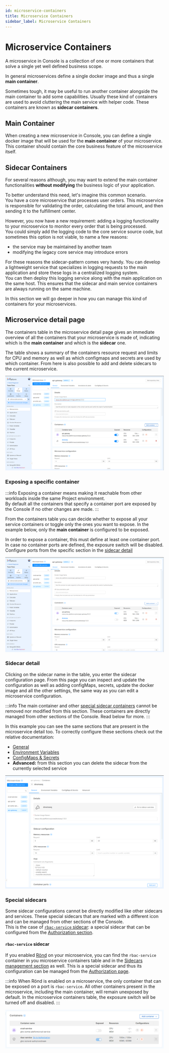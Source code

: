 ```yaml
---
id: microservice-containers
title: Microservice Containers
sidebar_label: Microservice Containers
---
```


# Microservice Containers

A microservice in Console is a collection of one or more containers that solve a single yet well defined business scope. 

In general microservices define a single docker image and thus a single **main container**.

Sometimes tough, it may be useful to run another container alongside the main container to add some capabilities. Usually these kind of containers are used to avoid cluttering the main service with helper code. These containers are known as **sidecar containers**.

## Main Container

When creating a new microservice in Console, you can define a single docker image that will be used for the **main container** of your microservice. This container should contain the core business feature of the microservice itself. 

## Sidecar Containers

For several reasons although, you may want to extend the main container functionalities **without modifying** the business logic of your application.

To better understand this need, let's imagine this common scenario.  
You have a core microservice that processes user orders. This microservice is responsible for validating the order, calculating the total amount, and then sending it to the fulfillment center.

However, you now have a new requirement: adding a logging functionality to your microservice to monitor every order that is being processed.  
You could simply add the logging code to the core service source code, but sometimes this option is not viable, to name a few reasons:
- the service may be maintained by another team
- modifying the legacy core service may introduce errors

For these reasons the sidecar-pattern comes very handy. You can develop a lightweight service that specializes in logging requests to the main application and store these logs in a centralized logging system.  
You can then deploy this logging service along with the main application on the same host. This ensures that the sidecar and main service containers are always running on the same machine.

In this section we will go deeper in how you can manage this kind of containers for your microservices.


## Microservice detail page

The containers table in the microservice detail page gives an immediate overview of all the containers that your microservice is made of, indicating which is the **main container** and which is the **sidecar** one.

The table shows a summary of the containers resource request and limits for CPU and memory as well as which configmaps and secrets are used by which container. From here is also possible to add and delete sidecars to the current microservice.

![Microservice Containers](img/microservice-containers/containers-table.png)

### Exposing a specific container

:::info
Exposing a container means making it reachable from other workloads inside the same Project environment.  
By default all the containers that specify a container port are exposed by the Console if no other changes are made.
:::

From the containers table you can decide whether to expose all your service containers or toggle only the ones you want to expose. In the example below, only the **main container** is configured to be exposed.

In order to expose a container, this must define at least one container port. In case no container ports are defined, the exposure switch will be disabled. Configure ports from the specific section in the [sidecar detail](#sidecar-detail)

![Exposing containers](img/microservice-containers/exposing-containers.png)

### Sidecar detail

Clicking on the sidecar name in the table, you enter the sidecar configuration page.  From this page you can inspect and update the configuration as well as adding configMaps, secrets, update the docker image and all the other settings, the same way as you can edit a microservice configuration.


:::info
The main container and other [special sidecar containers](#special-sidecars) cannot be removed nor modified from this section. These containers are directly managed from other sections of the Console. Read below for more.
:::

In this example you can see the same sections that are present in the microservice detail too. To correctly configure these sections check out the relative documentation:

- [General](/development_suite/api-console/api-design/services.md#manage-microservices)
- [Environment Variables](/development_suite/api-console/api-design/services.md#environment-variable-configuration)
- [ConfigMaps & Secrets](/development_suite/api-console/api-design/services.md#custom-configuration)
- **Advanced:** from this section you can delete the sidecar from the currently selected service

![Sidecar detail page](img/microservice-containers/sidecar-detail-page.png)

### Special sidecars

Some sidecar configurations cannot be directly modified like other sidecars and services. These special sidecars that are marked with a different icon and can be managed from other sections of the Console.  
This is the case of [`rbac-service` sidecar](#rbac-service-sidecar): a special sidecar that can be configured from the [Authorization section](/development_suite/api-console/api-design/authorization.md).

#### `rbac-service` sidecar

If you enabled [Rönd](https://rond-authz.io/) on your microservice, you can find the `rbac-service` container in you microservice containers table and in the [Sidecars management section](/console/design-your-projects/sidecars.md) as well. This is a special sidecar and thus its configuration can be managed from the [Authorization page](/development_suite/api-console/api-design/authorization.md).

:::info
When Rönd is enabled on a microservice, the only container that can be exposed on a port is `rbac-service`. All other containers present in the microservice, including the main container, will remain unexposed by default. In the microservice containers table, the exposure switch will be turned off and disabled.
:::

![rbac-service sidecar](img/microservice-containers/rbac-service-sidecar.png)
